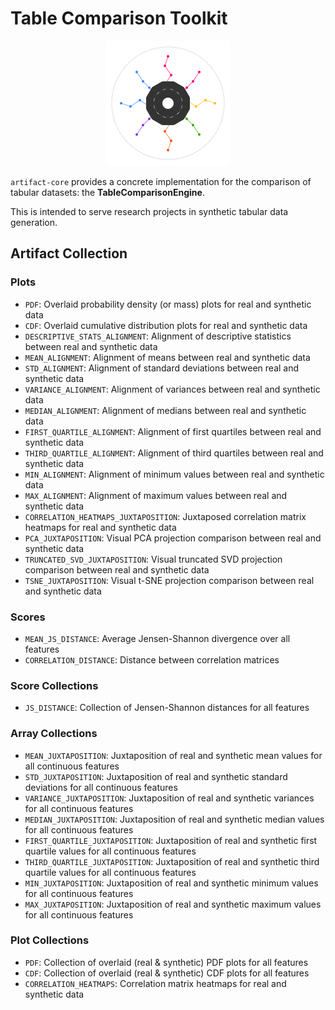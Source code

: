 # Table Comparison Toolkit

<p align="center">
  <img src="../assets/artifact_ml_logo.svg" width="200" alt="Artifact-ML Logo">
</p>

`artifact-core` provides a concrete implementation for the comparison of tabular datasets: the **TableComparisonEngine**.

This is intended to serve research projects in synthetic tabular data generation.

## Artifact Collection

### Plots
- `PDF`: Overlaid probability density (or mass) plots for real and synthetic data
- `CDF`: Overlaid cumulative distribution plots for real and synthetic data
- `DESCRIPTIVE_STATS_ALIGNMENT`: Alignment of descriptive statistics between real and synthetic data
- `MEAN_ALIGNMENT`: Alignment of means between real and synthetic data
- `STD_ALIGNMENT`: Alignment of standard deviations between real and synthetic data
- `VARIANCE_ALIGNMENT`: Alignment of variances between real and synthetic data
- `MEDIAN_ALIGNMENT`: Alignment of medians between real and synthetic data
- `FIRST_QUARTILE_ALIGNMENT`: Alignment of first quartiles between real and synthetic data
- `THIRD_QUARTILE_ALIGNMENT`: Alignment of third quartiles between real and synthetic data
- `MIN_ALIGNMENT`: Alignment of minimum values between real and synthetic data
- `MAX_ALIGNMENT`: Alignment of maximum values between real and synthetic data
- `CORRELATION_HEATMAPS_JUXTAPOSITION`: Juxtaposed correlation matrix heatmaps for real and synthetic data
- `PCA_JUXTAPOSITION`: Visual PCA projection comparison between real and synthetic data
- `TRUNCATED_SVD_JUXTAPOSITION`: Visual truncated SVD projection comparison between real and synthetic data
- `TSNE_JUXTAPOSITION`: Visual t-SNE projection comparison between real and synthetic data

### Scores
- `MEAN_JS_DISTANCE`: Average Jensen-Shannon divergence over all features
- `CORRELATION_DISTANCE`: Distance between correlation matrices

### Score Collections
- `JS_DISTANCE`: Collection of Jensen-Shannon distances for all features

### Array Collections
- `MEAN_JUXTAPOSITION`: Juxtaposition of real and synthetic mean values for all continuous features
- `STD_JUXTAPOSITION`: Juxtaposition of real and synthetic standard deviations for all continuous features
- `VARIANCE_JUXTAPOSITION`: Juxtaposition of real and synthetic variances for all continuous features
- `MEDIAN_JUXTAPOSITION`: Juxtaposition of real and synthetic median values for all continuous features
- `FIRST_QUARTILE_JUXTAPOSITION`: Juxtaposition of real and synthetic first quartile values for all continuous features
- `THIRD_QUARTILE_JUXTAPOSITION`: Juxtaposition of real and synthetic third quartile values for all continuous features
- `MIN_JUXTAPOSITION`: Juxtaposition of real and synthetic minimum values for all continuous features
- `MAX_JUXTAPOSITION`: Juxtaposition of real and synthetic maximum values for all continuous features

### Plot Collections
- `PDF`: Collection of overlaid (real & synthetic) PDF plots for all features
- `CDF`: Collection of overlaid (real & synthetic) CDF plots for all features
- `CORRELATION_HEATMAPS`: Correlation matrix heatmaps for real and synthetic data